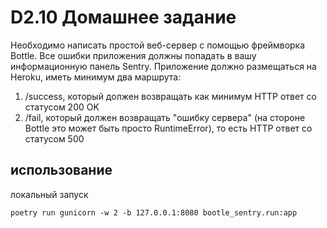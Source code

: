 # D2.10 Домашнее задание

Необходимо написать простой веб-сервер с помощью фреймворка Bottle. Все ошибки приложения должны попадать в вашу информационную панель Sentry. Приложение должно размещаться на Heroku, иметь минимум два маршрута:

1.    /success, который должен возвращать как минимум HTTP ответ со статусом 200 OK
2.    /fail, который должен возвращать "ошибку сервера" (на стороне Bottle это может быть  просто RuntimeError), то есть HTTP ответ со статусом 500


## использование
локальный запуск 

```poetry run gunicorn -w 2 -b 127.0.0.1:8080 bootle_sentry.run:app```
